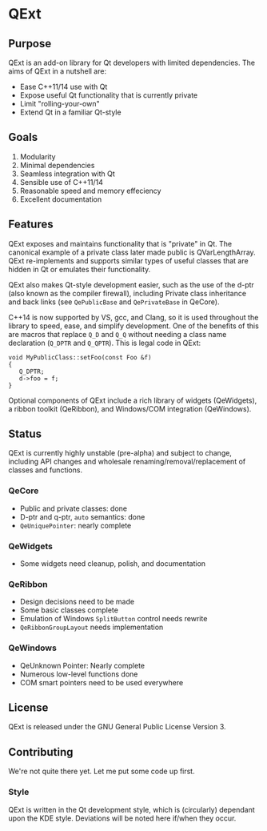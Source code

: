 # QExt
## Purpose
QExt is an add-on library for Qt developers with limited dependencies. The aims of QExt in a nutshell are:
 - Ease C++11/14 use with Qt
 - Expose useful Qt functionality that is currently private
 - Limit "rolling-your-own"
 - Extend Qt in a familiar Qt-style

## Goals
 1. Modularity
 2. Minimal dependencies
 3. Seamless integration with Qt
 4. Sensible use of C++11/14
 5. Reasonable speed and memory effeciency
 6. Excellent documentation

## Features
QExt exposes and maintains functionality that is "private" in Qt. The canonical example of a private class later made public is QVarLengthArray. QExt re-implements and supports similar types of useful classes that are hidden in Qt or emulates their functionality.

QExt also makes Qt-style development easier, such as the use of the d-ptr (also known as the compiler firewall), including Private class inheritance and back links (see `QePublicBase` and `QePrivateBase` in QeCore).

C++14 is now supported by VS, gcc, and Clang, so it is used throughout the library to speed, ease, and simplify development. One of the benefits of this are macros that replace `Q_D` and `Q_Q` without needing a class name declaration (`Q_DPTR` and `Q_QPTR`). This is legal code in QExt:

    void MyPublicClass::setFoo(const Foo &f)
    {
       Q_DPTR;
       d->foo = f;
    }

Optional components of QExt include a rich library of widgets (QeWidgets), a ribbon toolkit (QeRibbon), and Windows/COM integration (QeWindows).

## Status
QExt is currently highly unstable (pre-alpha) and subject to change, including API changes and wholesale renaming/removal/replacement of classes and functions.

### QeCore
- Public and private classes: done
- D-ptr and q-ptr, `auto` semantics: done
- `QeUniquePointer`: nearly complete

### QeWidgets
- Some widgets need cleanup, polish, and documentation

### QeRibbon
- Design decisions need to be made
- Some basic classes complete
- Emulation of Windows `SplitButton` control needs rewrite
- `QeRibbonGroupLayout` needs implementation 

### QeWindows
- QeUnknown Pointer: Nearly complete
- Numerous low-level functions done
- COM smart pointers need to be used everywhere 

## License
QExt is released under the GNU General Public License Version 3.

## Contributing
We're not quite there yet. Let me put some code up first.

### Style
QExt is written in the Qt development style, which is (circularly) dependant upon the KDE style. Deviations will be noted here if/when they occur.

